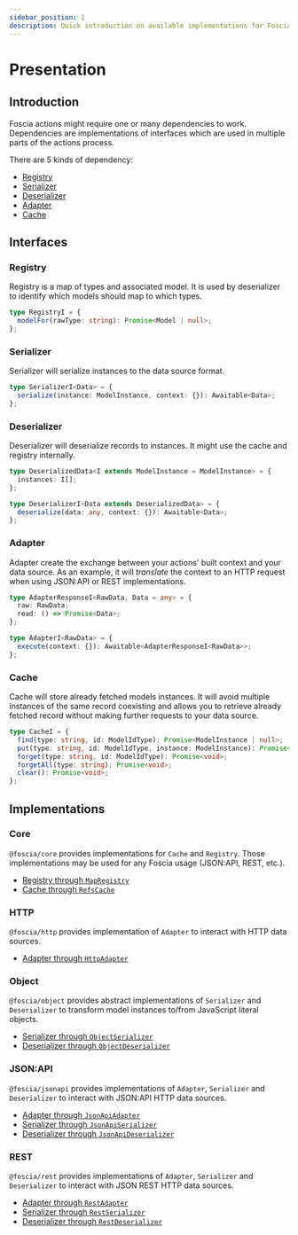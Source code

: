 ```yaml
---
sidebar_position: 1
description: Quick introduction on available implementations for Foscia.
---
```


# Presentation

## Introduction

Foscia actions might require one or many dependencies to work. Dependencies are
implementations of interfaces which are used in multiple parts of the actions
process.

There are 5 kinds of dependency:

- [Registry](#registry)
- [Serializer](#serializer)
- [Deserializer](#deserializer)
- [Adapter](#adapter)
- [Cache](#cache)

## Interfaces

### Registry

Registry is a map of types and associated model. It is used by deserializer to
identify which models should map to which types.

```typescript
type RegistryI = {
  modelFor(rawType: string): Promise<Model | null>;
};
```

### Serializer

Serializer will serialize instances to the data source format.

```typescript
type SerializerI<Data> = {
  serialize(instance: ModelInstance, context: {}): Awaitable<Data>;
};
```

### Deserializer

Deserializer will deserialize records to instances. It might use the cache and
registry internally.

```typescript
type DeserializedData<I extends ModelInstance = ModelInstance> = {
  instances: I[];
};

type DeserializerI<Data extends DeserializedData> = {
  deserialize(data: any, context: {}): Awaitable<Data>;
};
```

### Adapter

Adapter create the exchange between your actions' built context and your data
source. As an example, it will _translate_ the context to an HTTP request when
using JSON:API or REST implementations.

```typescript
type AdapterResponseI<RawData, Data = any> = {
  raw: RawData;
  read: () => Promise<Data>;
};

type AdapterI<RawData> = {
  execute(context: {}): Awaitable<AdapterResponseI<RawData>>;
};
```

### Cache

Cache will store already fetched models instances. It will avoid multiple
instances of the same record coexisting and allows you to retrieve already
fetched record without making further requests to your data source.

```typescript
type CacheI = {
  find(type: string, id: ModelIdType): Promise<ModelInstance | null>;
  put(type: string, id: ModelIdType, instance: ModelInstance): Promise<void>;
  forget(type: string, id: ModelIdType): Promise<void>;
  forgetAll(type: string): Promise<void>;
  clear(): Promise<void>;
};
```

## Implementations

### Core

`@foscia/core` provides implementations for `Cache` and `Registry`. Those
implementations may be used for any Foscia usage (JSON:API, REST, etc.).

- [Registry through `MapRegistry`](/docs/digging-deeper/implementations/core#mapregistry)
- [Cache through `RefsCache`](/docs/digging-deeper/implementations/core#refscache)

### HTTP

`@foscia/http` provides implementation of `Adapter` to interact with HTTP data
sources.

- [Adapter through `HttpAdapter`](/docs/digging-deeper/implementations/http#httpadapter)

### Object

`@foscia/object` provides abstract implementations of `Serializer` and
`Deserializer` to transform model instances to/from JavaScript literal objects.

- [Serializer through `ObjectSerializer`](/docs/digging-deeper/implementations/object#objectserializer)
- [Deserializer through `ObjectDeserializer`](/docs/digging-deeper/implementations/object#objectdeserializer)

### JSON:API

`@foscia/jsonapi` provides implementations of `Adapter`, `Serializer` and
`Deserializer` to interact with JSON:API HTTP data sources.

- [Adapter through `JsonApiAdapter`](/docs/digging-deeper/implementations/jsonapi#jsonapiadapter)
- [Serializer through `JsonApiSerializer`](/docs/digging-deeper/implementations/jsonapi#jsonapiserializer)
- [Deserializer through `JsonApiDeserializer`](/docs/digging-deeper/implementations/jsonapi#jsonapideserializer)

### REST

`@foscia/rest` provides implementations of `Adapter`, `Serializer` and
`Deserializer` to interact with JSON REST HTTP data sources.

- [Adapter through `RestAdapter`](/docs/digging-deeper/implementations/rest#restadapter)
- [Serializer through `RestSerializer`](/docs/digging-deeper/implementations/rest#restserializer)
- [Deserializer through `RestDeserializer`](/docs/digging-deeper/implementations/rest#restdeserializer)
